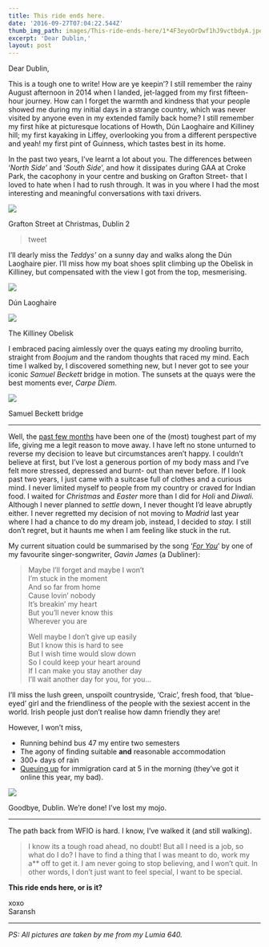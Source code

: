 ```yaml
---
title: This ride ends here.
date: '2016-09-27T07:04:22.544Z'
thumb_img_path: images/This-ride-ends-here/1*4F3eyoOrDwf1hJ9vctbdyA.jpeg
excerpt: 'Dear Dublin,'
layout: post
---
```

Dear Dublin,

This is a tough one to write! How are ye keepin’? I still remember the rainy August afternoon in 2014 when I landed, jet-lagged from my first fifteen-hour journey. How can I forget the warmth and kindness that your people showed me during my initial days in a strange country, which was never visited by anyone even in my extended family back home? I still remember my first hike at picturesque locations of Howth, Dún Laoghaire and Killiney hill; my first kayaking in Liffey, overlooking you from a different perspective and yeah! my first pint of Guinness, which tastes best in its home.

In the past two years, I’ve learnt a lot about you. The differences between ‘_North Side_’ and ‘_South Side_’, and how it dissipates during GAA at Croke Park, the cacophony in your centre and busking on Grafton Street- that I loved to hate when I had to rush through. It was in you where I had the most interesting and meaningful conversations with taxi drivers.

![](/images/This-ride-ends-here/1*4F3eyoOrDwf1hJ9vctbdyA.jpeg)

<figcaption>Grafton Street at Christmas, Dublin&nbsp;2</figcaption>

<blockquote class="twitter-tweet">tweet<a href="https://twitter.com/SaranshVAgarwal/status/684257039829331969"></a></blockquote><script async="" src="https://platform.twitter.com/widgets.js" charset="utf-8"></script>

I’ll dearly miss the _Teddys’_ on a sunny day and walks along the Dún Laoghaire pier. I’ll miss how my boat shoes split climbing up the Obelisk in Killiney, but compensated with the view I got from the top, mesmerising.

![](/images/This-ride-ends-here/1*KkK6W3J14voRC_l0eg0Snw.jpeg)

<figcaption>Dún Laoghaire</figcaption>

![](/images/This-ride-ends-here/1*BG6KxnaIbaLrOmGZXKJURQ.jpeg)

<figcaption>The Killiney&nbsp;Obelisk</figcaption>

I embraced pacing aimlessly over the quays eating my drooling burrito, straight from _Boojum_ and the random thoughts that raced my mind. Each time I walked by, I discovered something new, but I never got to see your iconic _Samuel Beckett_ bridge in motion. The sunsets at the quays were the best moments ever, _Carpe Diem._

![](/images/This-ride-ends-here/1*eqoIYq6nXa3nknnKPlWCQA.jpeg)

<figcaption>Samuel Beckett&nbsp;bridge</figcaption>

- - -

Well, the [past few months](/posts/insider-what-s-going-on-jun-aug-16/) have been one of the (most) toughest part of my life, giving me a legit reason to move away. I have left no stone unturned to reverse my decision to leave but circumstances aren’t happy. I couldn’t believe at first, but I’ve lost a generous portion of my body mass and I’ve felt more stressed, depressed and burnt- out than never before. If I look past two years, I just came with a suitcase full of clothes and a curious mind. I never limited myself to people from my country or craved for Indian food. I waited for _Christmas_ and _Easter_ more than I did for _Holi_ and _Diwali_. Although I never planned to _settle_ down, I never thought I’d leave abruptly either. I never regretted my decision of not moving to _Madrid_ last year where I had a chance to do my dream job, instead, I decided to _stay._ I still don’t regret, but it haunts me when I am feeling like stuck in the rut.

My current situation could be summarised by the song ‘[_For You_](https://www.youtube.com/watch?v=Togf-xagTJA)’ by one of my favourite singer-songwriter, _Gavin James_ (a Dubliner):

> Maybe I’ll forget and maybe I won’t\
> I’m stuck in the moment\
> And so far from home\
> Cause lovin’ nobody\
> It’s breakin’ my heart\
> But you’ll never know this\
> Wherever you are
>
> Well maybe I don’t give up easily\
> But I know this is hard to see\
> But I wish time would slow down\
> So I could keep your heart around\
> If I can make you stay another day\
> I’ll wait another day for you, for you…

I’ll miss the lush green, unspoilt countryside, ‘Craic’, fresh food, that ‘blue-eyed’ girl and the friendliness of the people with the sexiest accent in the world. Irish people just don’t realise how damn friendly they are!

However, I won’t miss,

* Running behind bus 47 my entire two semesters
* The agony of finding suitable **and** reasonable accommodation
* 300+ days of rain
* [Queuing up](http://www.irishtimes.com/news/social-affairs/foreign-nationals-join-the-queue-to-work-and-study-in-ireland-1.2752643) for immigration card at 5 in the morning (they’ve got it online this year, my bad).

![](/images/This-ride-ends-here/1*qTZnosYoIq5O-txvauNmeQ.jpeg)

Goodbye, Dublin. We’re done! I’ve lost my mojo.

- - -

The path back from WFIO is hard. I know, I’ve walked it (and still walking).

> I know its a tough road ahead, no doubt! But all I need is a job, so what do I do? I have to find a thing that I was meant to do, work my a\*\* off to get it. I am never going to stop believing, and I won’t quit. In other words, I don’t just want to feel special, I want to be special.

**This ride ends here, or is it?**

xoxo\
Saransh

- - -

_PS: All pictures are taken by me from my Lumia 640._
